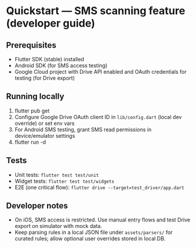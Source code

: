 # Quickstart — SMS scanning feature (developer guide)

## Prerequisites
- Flutter SDK (stable) installed
- Android SDK (for SMS access testing)
- Google Cloud project with Drive API enabled and OAuth credentials for testing (for Drive export)

## Running locally
1. flutter pub get
2. Configure Google Drive OAuth client ID in `lib/config.dart` (local dev override) or set env vars
3. For Android SMS testing, grant SMS read permissions in device/emulator settings
4. flutter run -d <device>

## Tests
- Unit tests: `flutter test test/unit`
- Widget tests: `flutter test test/widgets`
- E2E (one critical flow): `flutter drive --target=test_driver/app.dart`

## Developer notes
- On iOS, SMS access is restricted. Use manual entry flows and test Drive export on simulator with mock data.
- Keep parsing rules in a local JSON file under `assets/parsers/` for curated rules; allow optional user overrides stored in local DB.
